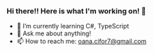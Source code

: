 ### Hi there!! Here is what I'm working on! 👋

- 🌱 I’m currently learning C#, TypeScript
- 💬 Ask me about anything!
- 📫 How to reach me: oana.cifor7@gmail.com



